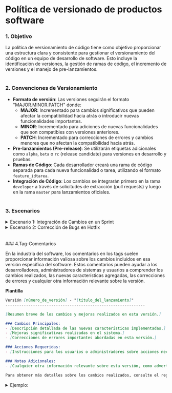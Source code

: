 # Política de versionado de productos software


### 1. Objetivo

La política de versionamiento de código tiene como objetivo proporcionar una estructura clara y consistente para gestionar el versionamiento del código en un equipo de desarrollo de software. Esto incluye la identificación de versiones, la gestión de ramas de código, el incremento de versiones y el manejo de pre-lanzamientos.
<br><br>
### 2. Convenciones de Versionamiento
- **Formato de versión**: Las versiones seguirán el formato "MAJOR.MINOR.PATCH" donde:
  - **MAJOR**: Incrementado para cambios significativos que pueden afectar la compatibilidad hacia atrás o introducir nuevas funcionalidades importantes.
  - **MINOR**: Incrementado para adiciones de nuevas funcionalidades que son compatibles con versiones anteriores.
  - **PATCH**: Incrementado para correcciones de errores y cambios menores que no afectan la compatibilidad hacia atrás.
- **Pre-lanzamientos (Pre-release)**: Se utilizarán etiquetas adicionales como `alpha`, `beta` o `rc` (release candidate) para versiones en desarrollo y pruebas.
- **Ramas de Código**: Cada desarrollador creará una rama de código separada para cada nueva funcionalidad o tarea, utilizando el formato `feature_idtarea`.
- **Integración de Código**: Los cambios se integrarán primero en la rama `developer` a través de solicitudes de extracción (pull requests) y luego en la rama `master` para lanzamientos oficiales.
<br><br>
### 3. Escenarios

<details>
<summary>Escenario 1: Integración de Cambios en un Sprint</summary>

<br>

1. **Desarrollo en Ramas de Funcionalidad**: Cada desarrollador crea una rama de funcionalidad (`feature_idtarea`) a partir de developer para trabajar en sus tareas asignadas.
2. **Pull Requests a Developer**: Después de completar una tarea, cada desarrollador crea un pull request para fusionar su rama de funcionalidad con la rama `developer`.
3. **Revisión y Pruebas**: El equipo revisa y prueba los cambios en la rama `developer` durante el sprint.
4. **Lanzamiento de Versión**: Al finalizar el sprint, se incrementa la versión del software en el componente correspondiente (major, minor o patch) y se crea un tag de versión en la rama `master`.
5. **Integración en Master**: Los cambios de la rama `developer` se integran en la rama `master` mediante un pull request y se realiza el despliegue del nuevo lanzamiento.
    <details>
    <summary>Ejemplo:</summary>
    <br>
    Supongamos que el equipo está trabajando en una nueva funcionalidad de autenticación de usuarios. Cada desarrollador crea una rama de funcionalidad (`feature_idtarea`) para implementar esta funcionalidad.
    
    Al finalizar el sprint, se realizan las siguientes acciones:
    - Se fusionan las ramas de funcionalidad en la rama `developer`.
    - Se incrementa la versión del software de 2.1.0 (minor) a 2.2.0 debido a la introducción de una nueva funcionalidad importante. Sin embargo, es importante tener en cuenta que en ciertos casos, si los cambios son significativos, puede ser necesario incrementar la versión en el (major), por ejemplo, pasando de 2.1.0 a 3.0.0..  
    - Se crea un tag de versión (este número de versión debe concordar con la versión especificada en el código fuente) en la rama `master` para el lanzamiento oficial.
      
    
    </details>
</details>


<details>
<summary>Escenario 2: Corrección de Bugs en Hotfix</summary>
  
<br>


1. **Detección del Bug**: Se detecta un bug crítico en producción que requiere una corrección inmediata.
2. **Creación de Rama Hotfix**: Se crea una rama `hotfix` desde la rama `master` para abordar el bug.
3. **Resolución del Bug**: Se corrige el bug en la rama `hotfix` y se prueba localmente.
4. **Pull Request a Master**: Después de confirmar que el bug ha sido corregido, se crea un pull request para fusionar la rama `hotfix` con la rama `master`.
5. **Lanzamiento de Versión**: Se incrementa el número de versión en la rama `master` (major, minor o patch) y se crea un tag de versión para el lanzamiento de la corrección de bug.
      <details>
      <summary>Ejemplo:</summary>
      <br>
      
      Supongamos que se descubre un bug crítico en la función de pago del sistema durante un despliegue en producción. Se sigue el siguiente proceso:
      
      - Se crea una rama `hotfix` desde la rama `master` para abordar el bug.
      - Se corrige el bug y se fusiona la rama `hotfix` con la rama `master`.
      - Se incrementa la versión del software a 1.0.1 (patch) para reflejar la corrección del bug y se crea un tag de versión para el lanzamiento de la corrección.
      
      Espero que este ejemplo detallado te dé una idea clara de cómo se puede implementar una política de versionamiento de código en un equipo de desarrollo que utiliza Scrum y múltiples ramas de código para gestionar el desarrollo de software.
      
      </details>


</details>
</details>
<br><br>
### 4.Tag-Comentarios

En la industria del software, los comentarios en los tags suelen proporcionar información valiosa sobre los cambios incluidos en esa versión específica del software. Estos comentarios pueden ayudar a los desarrolladores, administradores de sistemas y usuarios a comprender los cambios realizados, las nuevas características agregadas, las correcciones de errores y cualquier otra información relevante sobre la versión.

**Plantilla**

```markdown
Versión [número_de_versión] - "[título_del_lanzamiento]"
-------------------------------------------------------------

[Resumen breve de los cambios y mejoras realizados en esta versión.]

### Cambios Principales:
- [Descripción detallada de las nuevas características implementadas.]
- [Mejoras significativas realizadas en el sistema.]
- [Correcciones de errores importantes abordadas en esta versión.]

### Acciones Requeridas:
- [Instrucciones para los usuarios o administradores sobre acciones necesarias después de actualizar a esta versión, si las hay.]

### Notas Adicionales:
- [Cualquier otra información relevante sobre esta versión, como advertencias o limitaciones conocidas.]

Para obtener más detalles sobre los cambios realizados, consulte el registro de cambios completo en el repositorio del proyecto.
```

<details><summary>Ejemplo:</summary>
  
Versión 2.0.0 - "Lanzamiento de la Funcionalidad de Pagos"
-------------------------------------------------------------

Esta versión marca un hito importante en el desarrollo del proyecto, con un enfoque principal en la implementación de la funcionalidad de pagos. A continuación, se detallan los cambios realizados en esta versión:

- Se ha agregado una nueva página de pago que permite a los usuarios realizar transacciones seguras en línea.
- Se han mejorado los sistemas de seguridad y encriptación para proteger la información financiera de los usuarios.
- Se ha optimizado el rendimiento del sistema para manejar grandes volúmenes de transacciones de manera eficiente.
- Se han corregido varios errores menores relacionados con la interfaz de usuario y la lógica de negocios.

Se recomienda encarecidamente a todos los usuarios que actualicen a esta versión para disfrutar de las últimas características y mejoras en la plataforma de pagos.

Para obtener más detalles sobre los cambios realizados, consulte el registro de cambios completo en el repositorio del proyecto.

</details>











